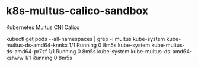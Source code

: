 # k8s-multus-calico-sandbox
Kubernetes Multus CNI Calico

kubectl get pods --all-namespaces | grep -i multus
kube-system   kube-multus-ds-amd64-knnkx                 1/1     Running   0          8m5s
kube-system   kube-multus-ds-amd64-pr7zf                 1/1     Running   0          8m5s
kube-system   kube-multus-ds-amd64-xshww                 1/1     Running   0          8m5s
